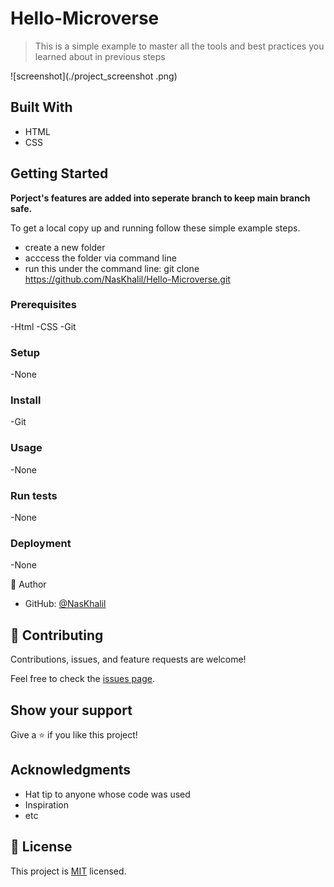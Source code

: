 # Hello-Microverse
> This is a simple example to master all the tools and best practices you learned about in previous steps

![screenshot](./project_screenshot .png)

## Built With
- HTML
- CSS

## Getting Started

**Porject's features are added into seperate branch to keep main branch safe.**

To get a local copy up and running follow these simple example steps.

- create a new folder
- acccess the folder via command line
- run this under the command line: git clone https://github.com/NasKhalil/Hello-Microverse.git

### Prerequisites
-Html
-CSS
-Git

### Setup
-None


### Install
-Git

### Usage
-None

### Run tests
-None

### Deployment
-None

👤 Author
- GitHub: [@NasKhalil](https://github.com/NasKhalil)

## 🤝 Contributing

Contributions, issues, and feature requests are welcome!

Feel free to check the [issues page](../../issues/).

## Show your support

Give a ⭐️ if you like this project!

## Acknowledgments

- Hat tip to anyone whose code was used
- Inspiration
- etc

## 📝 License

This project is [MIT](./MIT.md) licensed.
